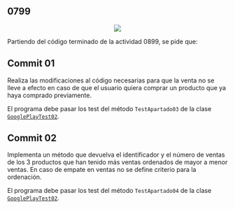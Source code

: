 ## 0799

<p align="center">
  <img src="https://elandroidelibre.elespanol.com/wp-content/uploads/2016/06/google-play.jpg">
</p>

Partiendo del código terminado de la actividad 0899, se pide que:

## Commit 01

Realiza las modificaciones al código necesarias para que la venta no se lleve a efecto en caso de que el usuario quiera comprar un producto que ya haya comprado previamente.

El programa debe pasar los test del método `TestApartado03` de la clase [`GooglePlayTest02`](GooglePlayTest02.java).

## Commit 02

Implementa un método que devuelva el identificador y el número de ventas de los 3 productos que han tenido más ventas ordenados de mayor a menor ventas. En caso de empate en ventas no se define criterio para la ordenación.

El programa debe pasar los test del método `TestApartado04` de la clase [`GooglePlayTest02`](GooglePlayTest02.java). 
